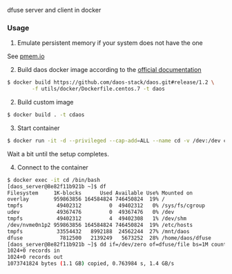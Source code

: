 dfuse server and client in docker

### Usage

1. Emulate persistent memory if your system does not have the one

See [pmem.io](https://pmem.io/2016/02/22/pm-emulation.html)

2. Build daos docker image according to the [official documentation](https://docs.daos.io/admin/installation/#daos-in-docker)

```bash
$ docker build https://github.com/daos-stack/daos.git#release/1.2 \
        -f utils/docker/Dockerfile.centos.7 -t daos
```

2. Build custom image

```bash
$ docker build . -t cdaos
```

3. Start container

```bash
$ docker run -it -d --privileged --cap-add=ALL --name cd -v /dev:/dev cdaos
```

Wait a bit until the setup completes.

4. Connect to the container

```bash
$ docker exec -it cd /bin/bash
[daos_server@8e82f11b921b ~]$ df
Filesystem     1K-blocks      Used Available Use% Mounted on
overlay        959863856 164584824 746450824  19% /
tmpfs           49402312         0  49402312   0% /sys/fs/cgroup
udev            49367476         0  49367476   0% /dev
tmpfs           49402312         4  49402308   1% /dev/shm
/dev/nvme0n1p2 959863856 164584824 746450824  19% /etc/hosts
tmpfs           33554432   8992188  24562244  27% /mnt/daos
dfuse            7812500   2139249   5673252  28% /home/daos/dfuse
[daos_server@8e82f11b921b ~]$ dd if=/dev/zero of=dfuse/file bs=1M count=1024 oflag=direct
1024+0 records in
1024+0 records out
1073741824 bytes (1.1 GB) copied, 0.763984 s, 1.4 GB/s
```
